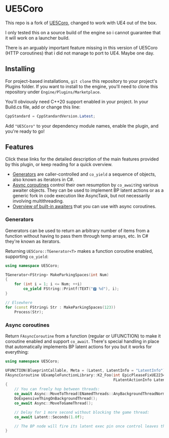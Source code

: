 # UE5Coro

This repo is a fork of [UE5Coro](https://github.com/landelare/ue5coro), changed to work with UE4 out of the box.

I only tested this on a source build of the engine so i cannot guarantee that it will work on a launcher build.

There is an arguably important feature missing in this version of UE5Coro (HTTP coroutines) that i did not manage to port to UE4. Maybe one day.

## Installing

For project-based installations, `git clone` this repository to your project's
Plugins folder.
If you want to install to the engine, you'll need to clone this repository under
`Engine/Plugins/Marketplace`.

You'll obviously need C\+\+20 support enabled in your project.
In your Build.cs file, add or change this line:
```c#
CppStandard = CppStandardVersion.Latest;
```
Add `"UE5Coro"` to your dependency module names, enable the plugin, and you're
ready to go!

## Features

Click these links for the detailed description of the main features provided
by this plugin, or keep reading for a quick overview.

* [Generators](Docs/Generator.md) are caller-controlled and `co_yield` a
sequence of objects, also known as iterators in C#.
* [Async coroutines](Docs/Async.md) control their own resumption by
`co_await`ing various awaiter objects. They can be used to implement BP latent
actions or as a generic fork in code execution like AsyncTask, but not
necessarily involving multithreading.
* [Overview of built-in awaiters](Docs/Awaiters.md) that you can use with async
coroutines.

### Generators

Generators can be used to return an arbitrary number of items from a function
without having to pass them through temp arrays, etc.
In C# they're known as iterators.

Returning `UE5Coro::TGenerator<T>` makes a function coroutine enabled, supporting
`co_yield`:

```cpp
using namespace UE5Coro;

TGenerator<FString> MakeParkingSpaces(int Num)
{
    for (int i = 1; i <= Num; ++i)
        co_yield FString::Printf(TEXT("🅿️ %d"), i);
}

// Elsewhere
for (const FString& Str : MakeParkingSpaces(123))
    Process(Str);
```

### Async coroutines

Return `FAsyncCoroutine` from a function (regular or UFUNCTION) to make it
coroutine enabled and support `co_await`. There's special handling in place that
automatically implements BP latent actions for you but it works for everything:

```cpp
using namespace UE5Coro;

UFUNCTION(BlueprintCallable, Meta = (Latent, LatentInfo = "LatentInfo"))
FAsyncCoroutine UExampleFunctionLibrary::K2_Foo(int EpicPleaseFixUE22342,
                                                FLatentActionInfo LatentInfo)
{
    // You can freely hop between threads:
    co_await Async::MoveToThread(ENamedThreads::AnyBackgroundThreadNormalTask);
    DoExpensiveThingOnBackgroundThread();
    co_await Async::MoveToGameThread();

    // Delay for 1 more second without blocking the game thread:
    co_await Latent::Seconds(1.0f);

    // The BP node will fire its latent exec pin once control leaves the coroutine.
}
```

